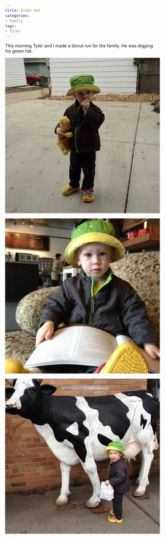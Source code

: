 ```yaml
---
title: Green Hat
categories:
- Family
tags:
- Tyler
---
```


This morning Tyler and I made a donut run for the family. He was digging his green hat.

![](/assets/posts/2012/green-hat/20120325-140503.jpg)

![](/assets/posts/2012/green-hat/20120325-140456.jpg)

![](/assets/posts/2012/green-hat/20120325-140445.jpg)
